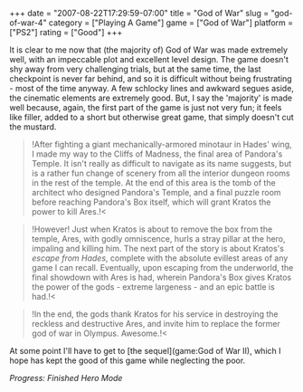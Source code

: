 +++
date = "2007-08-22T17:29:59-07:00"
title = "God of War"
slug = "god-of-war-4"
category = ["Playing A Game"]
game = ["God of War"]
platform = ["PS2"]
rating = ["Good"]
+++

It is clear to me now that (the majority of) God of War was made extremely well, with an impeccable plot and excellent level design.  The game doesn't shy away from very challenging trials, but at the same time, the last checkpoint is never far behind, and so it is difficult without being frustrating - most of the time anyway.  A few schlocky lines and awkward segues aside, the cinematic elements are extremely good.  But, I say the 'majority' is made well because, again, the first part of the game is just not very fun; it feels like filler, added to a short but otherwise great game, that simply doesn't cut the mustard.

>!After fighting a giant mechanically-armored minotaur in Hades' wing, I made my way to the Cliffs of Madness, the final area of Pandora's Temple.  It isn't really as difficult to navigate as its name suggests, but is a rather fun change of scenery from all the interior dungeon rooms in the rest of the temple.  At the end of this area is the tomb of the architect who designed Pandora's Temple, and a final puzzle room before reaching Pandora's Box itself, which will grant Kratos the power to kill Ares.!<

>!However!  Just when Kratos is about to remove the box from the temple, Ares, with godly omniscence, hurls a stray pillar at the hero, impaling and killing him.  The next part of the story is about Kratos's <i>escape from Hades</i>, complete with the absolute evillest areas of any game I can recall.  Eventually, upon escaping from the underworld, the final showdown with Ares is had, wherein Pandora's Box gives Kratos the power of the gods - extreme largeness - and an epic battle is had.!<

>!In the end, the gods thank Kratos for his service in destroying the reckless and destructive Ares, and invite him to replace the former god of war in Olympus.  Awesome.!<

At some point I'll have to get to [the sequel](game:God of War II), which I hope has kept the good of this game while neglecting the poor.

<i>Progress: Finished Hero Mode</i>